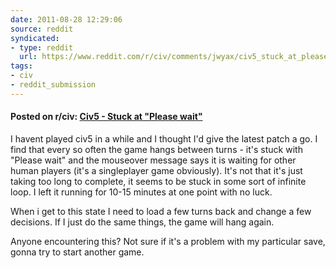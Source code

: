 ```yaml
---
date: 2011-08-28 12:29:06
source: reddit
syndicated:
- type: reddit
  url: https://www.reddit.com/r/civ/comments/jwyax/civ5_stuck_at_please_wait/
tags:
- civ
- reddit_submission
---
```


#### Posted on r/civ: [Civ5 - Stuck at "Please wait"](https://reddit.com/r/civ/comments/jwyax/civ5_stuck_at_please_wait/)

I havent played civ5 in a while and I thought I'd give the latest patch a go. I find that every so often the game hangs between turns - it's stuck with "Please wait" and the mouseover message says it is waiting for other human players (it's a singleplayer game obviously). It's not that it's just taking too long to complete, it seems to be stuck in some sort of infinite loop. I left it running for 10-15 minutes at one point with no luck.

When i get to this state I need to load a few turns back and change a few decisions. If I just do the same things, the game will hang again.

Anyone encountering this? Not sure if it's a problem with my particular save, gonna try to start another game.